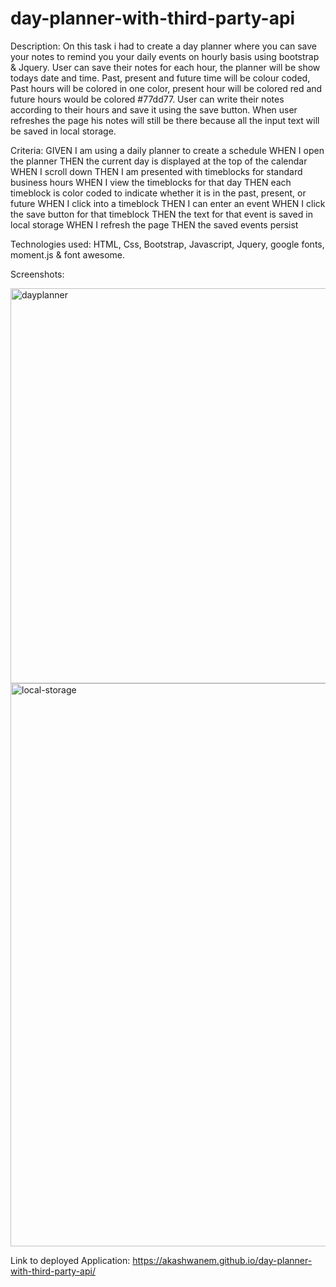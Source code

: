 # day-planner-with-third-party-api
Description: On this task i had to create a day planner where you can save your notes to remind you your daily events on hourly basis using bootstrap & Jquery. User can save their notes for each hour, the planner will be show todays date and time. Past, present and future time will be colour coded, Past hours will be colored in one color, present hour will be colored red and future hours would be colored #77dd77. User can write their notes according to their hours and save it using the save button. When user refreshes the page his notes will still be there because all the input text will be saved in local storage. 

Criteria: GIVEN I am using a daily planner to create a schedule
WHEN I open the planner
THEN the current day is displayed at the top of the calendar
WHEN I scroll down
THEN I am presented with timeblocks for standard business hours
WHEN I view the timeblocks for that day
THEN each timeblock is color coded to indicate whether it is in the past, present, or future
WHEN I click into a timeblock
THEN I can enter an event
WHEN I click the save button for that timeblock
THEN the text for that event is saved in local storage
WHEN I refresh the page
THEN the saved events persist

Technologies used: HTML, Css, Bootstrap, Javascript, Jquery, google fonts, moment.js & font awesome.

Screenshots:

<img width="632" alt="dayplanner" src="https://user-images.githubusercontent.com/88898180/151376837-6fcf975c-6f09-4c1b-ba51-f40e67a41e69.png">


<img width="901" alt="local-storage" src="https://user-images.githubusercontent.com/88898180/150692564-ee926b79-7830-434f-8d1b-bc810a6186ab.png">


Link to deployed Application: https://akashwanem.github.io/day-planner-with-third-party-api/
